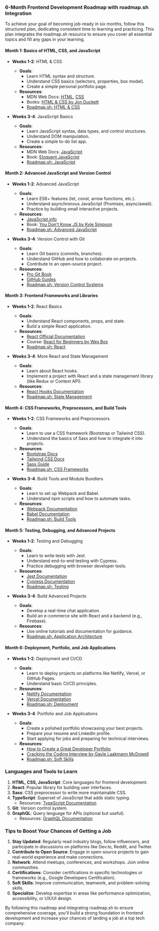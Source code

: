 ### 6-Month Frontend Development Roadmap with roadmap.sh Integration

To achieve your goal of becoming job-ready in six months, follow this structured plan, dedicating consistent time to learning and practicing. This plan integrates the roadmap.sh resource to ensure you cover all essential topics and fill any gaps in your learning.

#### Month 1: Basics of HTML, CSS, and JavaScript
- **Weeks 1-2**: HTML & CSS
  - **Goals**: 
    - Learn HTML syntax and structure.
    - Understand CSS basics (selectors, properties, box model).
    - Create a simple personal portfolio page.
  - **Resources**:
    - MDN Web Docs: [HTML](https://developer.mozilla.org/en-US/docs/Web/HTML), [CSS](https://developer.mozilla.org/en-US/docs/Web/CSS)
    - Books: [HTML & CSS by Jon Duckett](https://www.htmlandcssbook.com/)
    - [Roadmap.sh: HTML & CSS](https://roadmap.sh/frontend)

- **Weeks 3-4**: JavaScript Basics
  - **Goals**:
    - Learn JavaScript syntax, data types, and control structures.
    - Understand DOM manipulation.
    - Create a simple to-do list app.
  - **Resources**:
    - MDN Web Docs: [JavaScript](https://developer.mozilla.org/en-US/docs/Web/JavaScript)
    - Book: [Eloquent JavaScript](https://eloquentjavascript.net/)
    - [Roadmap.sh: JavaScript](https://roadmap.sh/frontend)

#### Month 2: Advanced JavaScript and Version Control
- **Weeks 1-2**: Advanced JavaScript
  - **Goals**:
    - Learn ES6+ features (let, const, arrow functions, etc.).
    - Understand asynchronous JavaScript (Promises, async/await).
    - Practice by building small interactive projects.
  - **Resources**:
    - [JavaScript.info](https://javascript.info/)
    - Book: [You Don't Know JS by Kyle Simpson](https://github.com/getify/You-Dont-Know-JS)
    - [Roadmap.sh: Advanced JavaScript](https://roadmap.sh/frontend)

- **Weeks 3-4**: Version Control with Git
  - **Goals**:
    - Learn Git basics (commits, branches).
    - Understand GitHub and how to collaborate on projects.
    - Contribute to an open-source project.
  - **Resources**:
    - [Pro Git Book](https://git-scm.com/book/en/v2)
    - [GitHub Guides](https://guides.github.com/)
    - [Roadmap.sh: Version Control Systems](https://roadmap.sh/frontend)

#### Month 3: Frontend Frameworks and Libraries
- **Weeks 1-2**: React Basics
  - **Goals**:
    - Understand React components, props, and state.
    - Build a simple React application.
  - **Resources**:
    - [React Official Documentation](https://reactjs.org/docs/getting-started.html)
    - Course: [React for Beginners by Wes Bos](https://reactforbeginners.com/)
    - [Roadmap.sh: React](https://roadmap.sh/frontend)

- **Weeks 3-4**: More React and State Management
  - **Goals**:
    - Learn about React hooks.
    - Implement a project with React and a state management library (like Redux or Context API).
  - **Resources**:
    - [React Hooks Documentation](https://reactjs.org/docs/hooks-intro.html)
    - [Roadmap.sh: State Management](https://roadmap.sh/frontend)

#### Month 4: CSS Frameworks, Preprocessors, and Build Tools
- **Weeks 1-2**: CSS Frameworks and Preprocessors
  - **Goals**:
    - Learn to use a CSS framework (Bootstrap or Tailwind CSS).
    - Understand the basics of Sass and how to integrate it into projects.
  - **Resources**:
    - [Bootstrap Docs](https://getbootstrap.com/docs/5.0/getting-started/introduction/)
    - [Tailwind CSS Docs](https://tailwindcss.com/docs)
    - [Sass Guide](https://sass-lang.com/guide)
    - [Roadmap.sh: CSS Frameworks](https://roadmap.sh/frontend)

- **Weeks 3-4**: Build Tools and Module Bundlers
  - **Goals**:
    - Learn to set up Webpack and Babel.
    - Understand npm scripts and how to automate tasks.
  - **Resources**:
    - [Webpack Documentation](https://webpack.js.org/concepts/)
    - [Babel Documentation](https://babeljs.io/docs/en/)
    - [Roadmap.sh: Build Tools](https://roadmap.sh/frontend)

#### Month 5: Testing, Debugging, and Advanced Projects
- **Weeks 1-2**: Testing and Debugging
  - **Goals**:
    - Learn to write tests with Jest.
    - Understand end-to-end testing with Cypress.
    - Practice debugging with browser developer tools.
  - **Resources**:
    - [Jest Documentation](https://jestjs.io/docs/getting-started)
    - [Cypress Documentation](https://docs.cypress.io/)
    - [Roadmap.sh: Testing](https://roadmap.sh/frontend)

- **Weeks 3-4**: Build Advanced Projects
  - **Goals**:
    - Develop a real-time chat application.
    - Build an e-commerce site with React and a backend (e.g., Firebase).
  - **Resources**:
    - Use online tutorials and documentation for guidance.
    - [Roadmap.sh: Application Architecture](https://roadmap.sh/frontend)

#### Month 6: Deployment, Portfolio, and Job Applications
- **Weeks 1-2**: Deployment and CI/CD
  - **Goals**:
    - Learn to deploy projects on platforms like Netlify, Vercel, or GitHub Pages.
    - Understand basic CI/CD principles.
  - **Resources**:
    - [Netlify Documentation](https://docs.netlify.com/)
    - [Vercel Documentation](https://vercel.com/docs)
    - [Roadmap.sh: Deployment](https://roadmap.sh/frontend)

- **Weeks 3-4**: Portfolio and Job Applications
  - **Goals**:
    - Create a polished portfolio showcasing your best projects.
    - Prepare your resume and LinkedIn profile.
    - Start applying for jobs and preparing for technical interviews.
  - **Resources**:
    - [How to Create a Great Developer Portfolio](https://www.freecodecamp.org/news/how-to-build-a-portfolio-52d0e5d0aa6e/)
    - [Cracking the Coding Interview by Gayle Laakmann McDowell](http://www.crackingthecodinginterview.com/)
    - [Roadmap.sh: Soft Skills](https://roadmap.sh/frontend)

### Languages and Tools to Learn
1. **HTML, CSS, JavaScript**: Core languages for frontend development.
2. **React**: Popular library for building user interfaces.
3. **Sass**: CSS preprocessor to write more maintainable CSS.
4. **TypeScript**: Superset of JavaScript that adds static typing.
   - Resources: [TypeScript Documentation](https://www.typescriptlang.org/docs/)
5. **Git**: Version control system.
6. **GraphQL**: Query language for APIs (optional but useful).
   - Resources: [GraphQL Documentation](https://graphql.org/learn/)

### Tips to Boost Your Chances of Getting a Job
1. **Stay Updated**: Regularly read industry blogs, follow influencers, and participate in discussions on platforms like Dev.to, Reddit, and Twitter.
2. **Contribute to Open Source**: Engage in open-source projects to gain real-world experience and make connections.
3. **Network**: Attend meetups, conferences, and workshops. Join online communities.
4. **Certifications**: Consider certifications in specific technologies or frameworks (e.g., Google Developers Certification).
5. **Soft Skills**: Improve communication, teamwork, and problem-solving skills.
6. **Specialize**: Develop expertise in areas like performance optimization, accessibility, or UX/UI design.

By following this roadmap and integrating roadmap.sh to ensure comprehensive coverage, you'll build a strong foundation in frontend development and increase your chances of landing a job at a top tech company.
